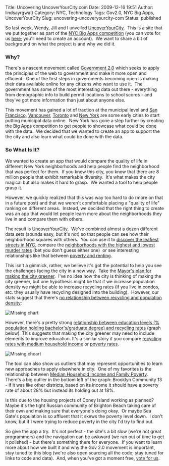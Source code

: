 Title: Uncovering UncoverYourCity.com
Date: 2009-12-16 19:51
Author: lindsayrgwatt
Category: NYC, Technology
Tags: Gov2.0, NYC Big Apps, UncoverYourCity
Slug: uncovering-uncoveryourcity-com
Status: published

So last week, Wendy, Jill and I unveiled [UncoverYourCity](http://uncoveryourcity.com/).  This is a site that we put together as part of the [NYC Big Apps competition](http://www.nycbigapps.com/) (you can vote for us [here](https://www.nycbigapps.com/login); you'll need to create an account).  We want to share a bit of background on what the project is and why we did it.

### Why?

There's a nascent movement called [Government 2.0](http://en.wikipedia.org/wiki/Government_2.0) which seeks to apply the principles of the web to government and make it more open and efficient.  One of the first steps in governments becoming open is making their data available online for any citizens who want to use it.  The government has some of the most interesting data out there - everything from demographic info to build permit locations to school scores - and they've got more information than just about anyone else.

This movement has gained a lot of traction at the municipal level and [San Francisco](http://datasf.org/), [Vancouver](http://data.vancouver.ca/), [Toronto](http://www.toronto.ca/open/) and [New York](http://www.nyc.gov/html/datamine/html/home/home.shtml) are some early cities to start putting municipal data online.  New York has gone a step further by creating the Big Apps competition to get people to showcase what could be done with the data.  We decided that we wanted to create an app to support the the city and also learn what could be done with the data.

### So What Is It?

We wanted to create an app that would compare the quality of life in different New York neighborhoods and help people find the neighborhood that was perfect for them.  If you know this city, you know that there are 8 million people that exhibit remarkable diversity.  It's what makes the city magical but also makes it hard to grasp.  We wanted a tool to help people grasp it.

However, we quickly realized that this was way too hard to do (more on that in a future post) and that we weren't comfortable placing a "quality of life" ranking on different areas.  Instead, we decided that the right thing to create was an app that would let people learn more about the neighborhoods they live in and compare them with others.

The result is [UncoverYourCity](http://www.uncoveryourcity.com).  We've combined almost a dozen different data sets (sounds easy, but it's not) so that people can see how their neighborhood squares with others.  You can use it to [discover the leafiest streets in NYC](http://www.uncoveryourcity.com/nyc/Manhattan/Community_District_7/), compare the [neighborhoods with the highest and lowest murder rates](http://www.uncoveryourcity.com/compare/?d=303+405) (bet you don't guess either one)  or see interesting relationships like that between [poverty and renting](http://www.uncoveryourcity.com/stats/compare/?current=Families_Below_Poverty_Level&target=Renting).

This isn't a gimmick, rather, we believe it's got the potential to help you see the challenges facing the city in a new way.  Take the [Mayor's plan for making the city greener](http://www.nyc.gov/html/planyc2030/html/home/home.shtml).  I've no idea how the city is thinking of making the city greener, but one hypothesis might be that if we increase population density we might be able to increase recycling rates (if you live in condos, etc. they usually have recycling designed into the building).  However, our stats suggest that there's [no relationship between recycling and population density](http://www.uncoveryourcity.com/stats/compare/?current=Recycling_Diversion_Rate&target=Population_Density):

![Missing chart](http://chart.apis.google.com/chart?chs=547x548&cht=s&chd=t:30.5,26.6,13.7,23.7,23.7,25.3,24.5,24.8,13.0,9.2,9.4,12.9,5.3,8.6,5.7,7.9,9.6,9.1,11.2,17.1,8.2,16.1,14.6,15.6,14.0,17.9,8.8,10.9,10.1,25.1,20.4,13.2,10.5,21.1,18.3,14.8,13.3,13.8,19.0,8.1,13.2,15.3,18.9,19.5,14.3,13.5,20.4,20.1,18.3,15.7,17.0,18.0,21.1,12.6,16.4,12.5,16.3,18.2,19.4%7C180.09,180.1,356.51,146.94,146.94,374.22,405.25,391.95,299.76,311.78,186.96,279.63,242.77,238.93,338.02,243.38,343.13,353.23,235.68,117.67,157.26,65.61,125.82,96.66,107.55,144.24,166.95,217.7,100.13,129.35,137.12,281.56,248.07,112.12,175.26,164.95,125.13,195.69,111.81,225.5,152.5,79.64,109.45,98.21,219.27,212.66,84.9,141.05,74.65,70.84,131.52,75.53,44.73,83.0,58.52,59.69,46.98,23.26,27.77&chds=4.24,36.6,18.608,486.3&chxt=x,y&chxl=0:%7C4.2%%7C15.0%%7C25.8%%7C36.6%%7C1:%7C18.6%7C174.5%7C330.4%7C486.3)

However, there's a pretty strong [relationship between education levels (% population holding bachelor's/graduate degree) and recycling rates](http://www.uncoveryourcity.com/stats/compare/?current=Recycling_Diversion_Rate&target=Higher_Education) (graph below). This suggests that making the city greener may need to include elements to improve education. It's a similar story if you compare [recycling rates with medium household income](http://www.uncoveryourcity.com/stats/compare/?current=Higher_Education&target=Median_Household_Income) or [poverty rates](http://www.uncoveryourcity.com/stats/compare/?current=Recycling_Diversion_Rate&target=Families_Below_Poverty_Level).

![Missing chcart](http://chart.apis.google.com/chart?chs=547x548&cht=s&chd=t:30.5,26.6,13.7,23.7,23.7,25.3,24.5,24.8,13.0,9.2,9.4,12.9,5.3,8.6,5.7,7.9,9.6,9.1,11.2,17.1,8.2,16.1,14.6,15.6,14.0,17.9,8.8,10.9,10.1,25.1,20.4,13.2,10.5,21.1,18.3,14.8,13.3,13.8,19.0,8.1,13.2,15.3,18.9,19.5,14.3,13.5,20.4,20.1,18.3,15.7,17.0,18.0,21.1,12.6,16.4,12.5,16.3,18.2,19.4%7C79.2,79.2,36.2,68.1,68.1,76.4,74.8,80.2,40.6,26.5,22.1,26.9,7.3,7.3,8.1,8.9,10.3,8.1,17.2,37.9,14.1,20.7,21.2,19.7,28.8,51.3,17.2,13.0,14.0,60.9,22.3,26.0,21.4,33.3,22.3,25.7,32.8,30.5,35.9,9.6,19.0,27.4,30.5,28.2,21.1,21.3,20.3,52.2,31.8,38.2,24.0,16.5,39.8,17.0,30.2,26.5,25.9,28.3,27.3&chds=4.24,36.6,5.84,96.24&chxt=x,y&chxl=0:%7C4.2%%7C15.0%%7C25.8%%7C36.6%%7C1:%7C5.8%%7C36.0%%7C66.1%%7C96.2%)

The tool can also show us outliers that may represent opportunities to learn new approaches to apply elsewhere in city.  One of my favorites is the relationship between [Median Household Income and Family Poverty](http://www.uncoveryourcity.com/stats/compare/?current=Families_Below_Poverty_Level&target=Median_Household_Income&sort=Families_Below_Poverty_Level).  There's a big outlier in the bottom left of the graph: Brooklyn Community 13 - if it was like other districts, based on its income it should have a poverty rate of about 28% but instead its holding out at 18%.

Is this due to the housing projects of Coney Island working as planned?  Maybe it's the tight Russian community of Brighton Beach taking care of their own and making sure that everyone's doing okay.  Or maybe Sea Gate's population is so affluent that it skews the poverty level down.  I don't know, but if I were trying to reduce poverty in the city I'd try to find out.

So give the app a try.  It's not perfect - the site's a bit slow (we're not great programmers) and the navigation can be awkward (we ran out of time to get it polished) - but there's something there for everyone.  If you want to learn more about how we built it and why the Gov 2.0 movement is important, stay tuned to this blog (we're also open sourcing all the code; stay tuned for links to code and data).  And, when you've got a moment free, [vote for us](http://www.nycbigapps.com/vote?solution_id=353).
